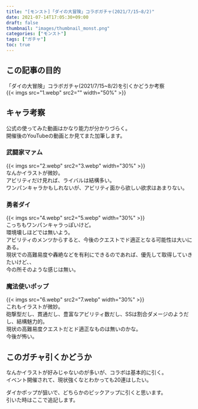 ```yaml
---
title: "[モンスト]「ダイの大冒険」コラボガチャ(2021/7/15~8/2)"
date: 2021-07-14T17:05:30+09:00
draft: false
thumbnail: "images/thumbnail_monst.png"
categories: ["モンスト"]
tags: ["ガチャ"]
toc: true
---
```


## この記事の目的
「ダイの大冒険」コラボガチャ(2021/7/15~8/2)を引くかどうか考察  
{{< imgs src="1.webp" src2="" width="50%" >}}  
  

## キャラ考察
公式の使ってみた動画はかなり能力が分かりづらく。  
開催後のYouTubeの動画とか見てまた加筆します。  
  
### 武闘家マァム
{{< imgs src="2.webp" src2="3.webp" width="30%" >}}  
なんかイラストが微妙。  
アビリティだけ見れば、ライバルは結構多い。  
ワンパンキャラかもしれないが、アビリティ面から欲しい欲求はあまりない。  
  

### 勇者ダイ
{{< imgs src="4.webp" src2="5.webp" width="30%" >}}  
こっちもワンパンキャラっぽいけど。  
環境壊しほどでは無いよう。  
アビリティのメンツからすると、今後のクエストでド適正となる可能性は大いにある。  
現状での高難易度や轟絶などを有利にできるのであれば、優先して取得していきたいけど、、  
今の所そのような感じは無い。  
  

### 魔法使いポップ
{{< imgs src="6.webp" src2="7.webp" width="30%" >}}  
これもイラストが微妙。  
砲撃型だし、貫通だし、豊富なアビリティ数だし、SSは割合ダメージのようだし、結構魅力的。  
現状の高難易度クエストだとド適正なものは無いのかな。  
今後が怖い。  
  

## このガチャ引くかどうか
なんかイラストが好みじゃないのが多いが、コラボは基本的に引く。  
イベント開催されて、現状強くなとわかっても20連はしたい。  
  
ダイかポップが狙いで、どちらかのピックアップに引くと思います。  
引いた時はここで追記します。  
  
